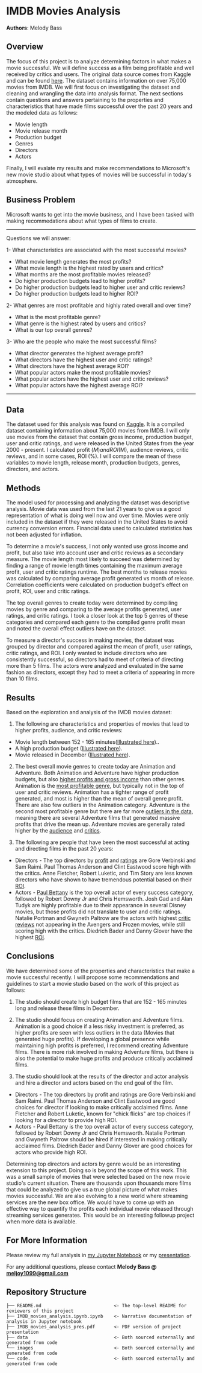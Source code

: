 # IMDB Movies Analysis

**Authors**: Melody Bass

## Overview

The focus of this project is to analyze determining factors in what makes a movie successful. We will define success as a film being profitable and well received by critics and users. The original data source comes from Kaggle and can be found [here](https://www.kaggle.com/soumyasacharya/imdb-movies-dataset).  The dataset contains information on over 75,000 movies from IMDB. We will first focus on investigating the dataset and cleaning and wrangling the data into analysis format. The next sections contain questions and answers pertaining to the properties and characteristics that have made films successful over the past 20 years and the modeled data as follows:
* Movie length 
* Movie release month
* Production budget
* Genres
* Directors
* Actors 

Finally, I will evalate my results and make recommendations to Microsoft's new movie studio about what types of movies will be successful in today's atmosphere.  

## Business Problem

Microsoft wants to get into the movie business, and I have been tasked with making recommedations about what types of films to create.

***
Questions we will answer:

1- What characteristics are associated with the most successful movies?
  * What movie length generates the most profits?
  * What movie length is the highest rated by users and critics?
  * What months are the most profitable movies released?
  * Do higher production budgets lead to higher profits?
  * Do higher production budgets lead to higher user and critic reviews?
  * Do higher production budgets lead to higher ROI?

2- What genres are most profitable and highly rated overall and over time?
  * What is the most profitable genre?
  * What genre is the highest rated by users and critics?
  * What is our top overall genres?

3- Who are the people who make the most successful films?
  * What director generates the highest average profit?
  * What directors have the highest user and critic ratings?
  * What directors have the highest average ROI?
  * What popular actors make the most profitable movies?
  * What popular actors have the highest user and critic reviews?
  * What popular actors have the highest average ROI?
***

## Data

The dataset used for this analysis was found on [Kaggle](https://www.kaggle.com/soumyasacharya/imdb-movies-dataset). It is a compiled dataset containing information about 75,000 movies from IMDB. I will only use movies from the dataset that contain gross income, production budget, user and critic ratings, and were released in the United States from the year 2000 - present. I calculated profit ($M) and ROI (%) to use as some of my parameters to measure movie success.  The variables that will be used to evaluate a movie's success will be profit ($M), audience reviews, critic reviews, and in some cases, ROI (%).  I will compare the mean of these variables to movie length, release month, production budgets, genres, directors, and actors.

## Methods

The model used for processing and analyzing the dataset was descriptive analysis. Movie data was used from the last 21 years to give us a good representation of what is doing well now and over time.  Movies were only included in the dataset if they were released in the United States to avoid currency conversion errors.  Financial data used to calculated statistics has not been adjusted for inflation.

To determine a movie's success, I not only wanted use gross income and profit, but also take into account user and critic reviews as a secondary measure.  The movie length most likely to succeed was determined by finding a range of movie length times containing the maximum average profit, user and critic ratings runtime.  The best months to release movies was calculated by comparing average profit generated vs month of release.  Correlation coefficients were calculated on production budget's effect on profit, ROI, user and critic ratings.

The top overall genres to create today were determined by compiling movies by genre and comparing to the average profits generated, user ratings, and critic ratings.  I took a closer look at the top 5 genres of these categories and compared each genre to the compiled genre profit mean and noted the overall effect outliers have on the dataset.

To measure a director's success in making movies, the dataset was grouped by director and compared against the mean of profit, user ratings, critic ratings, and ROI.  I only wanted to include directors who are consistently successful, so directors had to meet of criteria of directing more than 5 films.  The actors were analyzed and evaluated in the same fashion as directors, except they had to meet a criteria of appearing in more than 10 films.  

## Results

Based on the exploration and analysis of the IMDB movies dataset:

1) The following are characteristics and properties of movies that lead to higher profits, audience, and critic reviews:
  * Movie length between 152 - 165 minutes([Illustrated here](./images/length_profit.png))..
  * A high production budget ([Illustrated here](./images/budget_profit.png)). 
  * Movie released in December ([Illustrated here](./images/profit_month.png)).

2) The best overall movie genres to create today are Animation and Adventure. Both Animation and Adventure have higher production budgets, but also [higher profits and gross income](./images/genre_profit_budget_income.png) than other genres.  Animation is the [most profitable genre](./images/genre_profit.png), but typically not in the top of user and critic reviews.  Animation has a tighter range of profit generated, and most is higher than the mean of overall genre profit.  There are also few outliers in the Animation category. Adventure is the second most profitable genre but there are far more [outliers in the data](./images/genre_profit_box.png), meaning there are several Adventure films that generated massive profits that drive the mean up.  Adventure movies are generally rated higher by the [audience](./images/genre_user_ratings.png) and [critics](./images/genre_critic_ratings.png).

3) The following are people that have been the most successful at acting and directing films in the past 20 years:
  * Directors - The top directors by [profit](./images/director_profit.png) and [ratings](./images/director_critic_ratings.png) are Gore Verbinski and Sam Raimi. Paul Thomas Anderson and Clint        Eastwood score high with the critics. Anne Fletcher, Robert Luketic, and Tim Story are less known directors who have         shown to have tremendous potential based on their [ROI](./images/director_roi.png).
  * Actors - [Paul Bettany](./images/actor_profit.png) is the top overall actor of every success category, followed by Robert Downy Jr and Chris Hemsworth.     Josh Gad and Alan Tudyk are highly profitable due to their appearance in several Disney movies, but those profits did not     translate to user and critic ratings.  Natalie Portman and Gwyneth Paltrow are the actors with highest [critic reviews](./images/actor_critic_ratings.png) not     appearing in the Avengers and Frozen movies, while still scoring high with the critics. Diedrich Bader and Danny Glover       have the highest [ROI](./images/actor_roi.png).

## Conclusions

We have determined some of the properties and characteristics that make a movie successful recently. I will propose some recommendations and guidelines to start a movie studio based on the work of this project as follows: 

1) The studio should create high budget films that are 152 - 165 minutes long and release these films in December.

2) The studio should focus on creating Animation and Adventure films. Animation is a good choice if a less risky investment is preferred, as higher profits are seen with less outliers in the data (Movies that generated huge profits). If developing a global presence while maintaining high profits is preferred, I recommend creating Adventure films. There is more risk involved in making Adventure films, but there is also the potential to make huge profits and produce critically acclaimed films.

3) The studio should look at the results of the director and actor analysis and hire a director and actors based on the end goal of the film.
  * Directors - The top directors by profit and ratings are Gore Verbinski and Sam Raimi. Paul Thomas Anderson and Clint           Eastwood are good choices for director if looking to make critically acclaimed films. Anne Fletcher and Robert Luketic,       known for "chick flicks" are top choices if looking for a director to provide high ROI.
  * Actors - Paul Bettany is the top overall actor of every success category, followed by Robert Downy Jr and Chris Hemsworth.     Natalie Portman and Gwyneth Paltrow should be hired if interested in making critically acclaimed films.  Diedrich Bader       and Danny Glover are good choices for actors who provide high ROI.

Determining top directors and actors by genre would be an interesting extension to this project. Doing so is beyond the scope of this work. This was a small sample of movies that were selected based on the new movie studio's current situation. There are thousands upon thousands more films that could be analyzed to give us a true global picture of what makes movies successful. We are also evolving to a new world where streaming services are the new box office. We would have to come up with an effective way to quantify the profits each individual movie released through streaming services generates. This would be an interesting followup project when more data is available.

## For More Information

Please review my full analysis in [my Jupyter Notebook](./IMDB_movies_analysis.ipynb) or my [presentation](./IMDB_movies_analysis_pres.pdf).

For any additional questions, please contact **Melody Bass @ meljoy1099@gmail.com**

## Repository Structure

```
├── README.md                           <- The top-level README for reviewers of this project
├── IMDB_movies_analysis.ipynb.ipynb    <- Narrative documentation of analysis in Jupyter notebook
├── IMDB_movies_analysis_pres.pdf       <- PDF version of project presentation
├── data                                <- Both sourced externally and generated from code
└── images                              <- Both sourced externally and generated from code
└── code.                               <- Both sourced externally and generated from code
```
